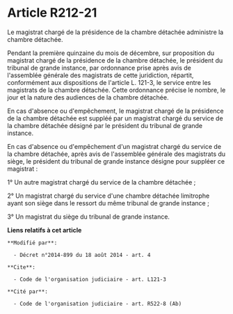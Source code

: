 # Article R212-21

Le magistrat chargé de la présidence de la chambre détachée administre la chambre détachée. 

Pendant la première quinzaine du mois de décembre, sur proposition du magistrat chargé de la présidence de la chambre
détachée, le président du tribunal de grande instance, par ordonnance prise après avis de l'assemblée générale des magistrats
de cette juridiction, répartit, conformément aux dispositions de l'article L. 121-3, le service entre les magistrats de la
chambre détachée. Cette ordonnance précise le nombre, le jour et la nature des audiences de la chambre détachée. 

En cas d'absence ou d'empêchement, le magistrat chargé de la présidence de la chambre détachée est suppléé par un magistrat
chargé du service de la chambre détachée désigné par le président du tribunal de grande instance.

En cas d'absence ou d'empêchement d'un magistrat chargé du service de la chambre détachée, après avis de l'assemblée générale
des magistrats du siège, le président du tribunal de grande instance désigne pour suppléer ce magistrat : 

1° Un autre magistrat chargé du service de la chambre détachée ; 

2° Un magistrat chargé du service d'une chambre détachée limitrophe ayant son siège dans le ressort du même tribunal de
grande instance ; 

3° Un magistrat du siège du tribunal de grande instance.

**Liens relatifs à cet article**

	**Modifié par**:

	  - Décret n°2014-899 du 18 août 2014 - art. 4

	**Cite**:

	  - Code de l'organisation judiciaire - art. L121-3

	**Cité par**:

	  - Code de l'organisation judiciaire - art. R522-8 (Ab)

